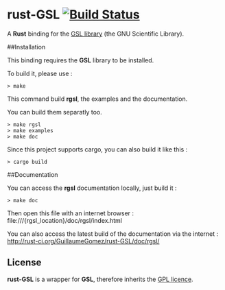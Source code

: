 rust-GSL [![Build Status](https://api.travis-ci.org/GuillaumeGomez/rust-GSL.png?branch=master)](https://travis-ci.org/GuillaumeGomez/rust-GSL)
========

A __Rust__ binding for the [GSL library](http://www.gnu.org/software/gsl/) (the GNU Scientific Library).

##Installation

This binding requires the __GSL__ library to be installed.

To build it, please use :

```Shell
> make
```

This command build __rgsl__, the examples and the documentation.

You can build them separatly too.

```Shell
> make rgsl
> make examples
> make doc
```

Since this project supports cargo, you can also build it like this :

```Shell
> cargo build
```

##Documentation

You can access the __rgsl__ documentation locally, just build it :

```Shell
> make doc
```

Then open this file with an internet browser :
file:///{rgsl_location}/doc/rgsl/index.html

You can also access the latest build of the documentation via the internet : http://rust-ci.org/GuillaumeGomez/rust-GSL/doc/rgsl/

## License
__rust-GSL__ is a wrapper for __GSL__, therefore inherits the [GPL licence](http://www.gnu.org/copyleft/gpl.html).
